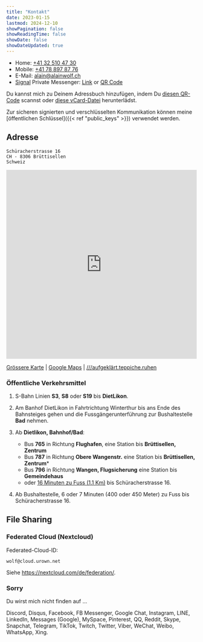 ```yaml
---
title: "Kontakt"
date: 2023-01-15
lastmod: 2024-12-10
showPagination: false
showReadingTime: false
showDate: false
showDateUpdated: true
---
```


- Home: [+41 32 510 47 30](tel:+41325104730)
- Mobile: [+41 78 897 87 76](tel:+41788978776)
- E-Mail: [alain@alainwolf.ch](mailto:alain@alainwolf.ch)
- [Signal](https://signal.org/) Private Messenger: [Link](https://signal.me/#eu/mEXHzaYIpE4Ilr4n6w7z7WhP0CoWGs4_ceiSrTNzCri7czEG1WZDpbwCS4s1DYgK) or [QR Code](signal)

Du kannst mich zu Deinem Adressbuch hinzufügen, indem Du
[diesen QR-Code](vcard) scannst oder
[diese vCard-Datei](Alain_Wolf.vcf) herunterlädst.

Zur sicheren signierten und verschlüsselten Kommunikation können meine
[öffentlichen Schlüssel]({{< ref "public_keys" >}}) verwendet werden.

## Adresse

    Schüracherstrasse 16
    CH - 8306 Brüttisellen
    Schweiz

<!-- markdownlint-disable-next-line MD033 -->
<iframe width="100%" height="500px" frameborder="0" allowfullscreen
    src="https://umap.openstreetmap.fr/de/map/alain-wolf_857467?scaleControl=false&miniMap=false&scrollWheelZoom=false&zoomControl=true&allowEdit=false&moreControl=true&searchControl=null&tilelayersControl=null&embedControl=null&datalayersControl=false&onLoadPanel=none&captionBar=false">
</iframe>

[Grössere Karte](//umap.openstreetmap.fr/de/map/alain-wolf_857467)
| [Google Maps](https://goo.gl/maps/rUhdonpneNdKjQ6f7) | [///aufgeklärt.teppiche.ruhen](https://w3w.co/aufgeklärt.teppiche.ruhen "What3Words Adresse")

### Öffentliche Verkehrsmittel

1. S-Bahn Linien **S3**, **S8** oder **S19** bis **DietLikon**.
1. Am Banhof DietLikon in Fahrtrichtung Winterthur bis ans Ende des Bahnsteiges gehen und die Fussgängerunterführung zur Bushaltestelle **Bad** nehmen.
1. Ab **Dietlikon, Bahnhof/Bad**:

   - Bus **765** in Richtung **Flughafen**, eine Station bis **Brüttisellen, Zentrum**
   - Bus **787** in Richtung **Obere Wangenstr.** eine Station bis **Brüttisellen, Zentrum***
   - Bus **796** in Richtung **Wangen, Flugsicherung** eine Station bis **Gemeindehaus**
   - oder [16 Minuten zu Fuss (1.1 Km)](https://maps.app.goo.gl/ej8YJZmKV5np16kYA) bis Schüracherstrasse 16.

1. Ab Bushaltestelle, 6 oder 7 Minuten (400 oder 450 Meter) zu Fuss bis Schüracherstrasse 16.

## File Sharing

### Federated Cloud (Nextcloud)

Federated-Cloud-ID:

    wolf@cloud.urown.net

Siehe <https://nextcloud.com/de/federation/>.

### Sorry

Du wirst mich nicht finden auf ...

Discord,
Disqus,
Facebook,
FB Messenger,
Google Chat,
Instagram,
LINE,
LinkedIn,
Messages (Google),
MySpace,
Pinterest,
QQ,
Reddit,
Skype,
Snapchat,
Telegram,
TikTok,
Twitch,
Twitter,
Viber,
WeChat,
Weibo,
WhatsApp,
Xing.

